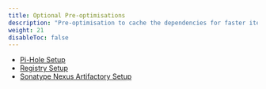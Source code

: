 ```yaml
---
title: Optional Pre-optimisations
description: "Pre-optimisation to cache the dependencies for faster iterations of the setup"
weight: 21
disableToc: false
---
```



- [Pi-Hole Setup](../optional-pre-optimisation/pi-hole) 
- [Registry Setup](../optional-pre-optimisation/docker-registry-setup)
- [Sonatype Nexus Artifactory Setup](../optional-pre-optimisation/nexus-repository-setup)
